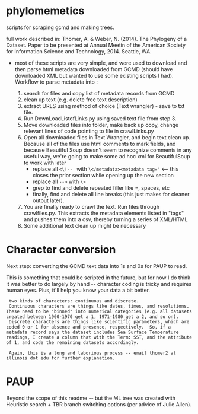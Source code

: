 phylomemetics
=============

scripts for scraping gcmd and making trees.

full work described in: 
Thomer, A. & Weber, N. (2014).  The Phylogeny of a Dataset.  Paper to be presented at Annual Meetin of the American Society for Information Science and Technology, 2014.  Seattle, WA.

- most of these scripts are very simple, and were used to download and then parse html metadata downloaded from GCMD (should have downloaded XML but wanted to use some existing scripts I had). Workflow to parse metadata into :

     1. search for files and copy list of metadata records from GCMD
     2. clean up text (e.g.  delete free text description)
     3. extract URLS using method of choice (Text wrangler) -  save to txt file.  
     4. Run DownLoadListofLinks.py using saved text file from step 3.
     5. Move downloaded files into folder, make back up copy, change relevant lines of code pointing to file in crawlLinks.py
     6. Open all downloaded files in Text Wrangler, and begin text clean up. Because all of the files use html comments to mark fields, and because Beautiful Soup doesn't seem to recognize comments in any useful way, we're going to make some ad hoc xml for BeautifulSoup to work with later
          * replace all `<\!-- ` with `\</metadata><metadata tag="`   <-- this closes the prior section while opening up the new section
          * replace all `-->` with `\>`
          * grep to find and delete repeated filler like =, spaces, etc
          * finally, find and delete all line breaks (this just makes for cleaner output later).
     7. You are finally ready to crawl the text.  Run files through crawlfiles.py.  This extracts the metadata elements listed in "tags" and pushes them into a csv, thereby turning a series of XML/HTML
     8. Some additional text clean up might be necessary
     
     
Character conversion 
=============
Next step: converting the GCMD text data into 1s and 0s for PAUP to read.  

This is something that could be scripted in the future, but for now I do think it was better to do largely by hand -- character coding is tricky and requires human eyes.  Plus, it'll help you know your data a bit better.
     
     two kinds of characters: continuous and discrete.
     Continuous characters are things like dates, times, and resolutions.  These need to be "binned" into numerical categories (e.g. all datasets created between 1960-1970 get a 1, 1971-1980 get a 2, and so on).
     Discrete characters are things like scientific parameters, which are coded 0 or 1 for absence and presence, respectively.  So, if a metadata record says the dataset includes Sea Surface Temperature readings, I create a column that with the Term: SST, and the attribute of 1, and code the remaining datasets accordingly.
     
     Again, this is a long and laborious process -- email thomer2 at illinois dot edu for further explanation.
     
PAUP
=============
Beyond the scope of this readme -- but the ML tree was created with Heuristic search + TBR branch switching options (per advice of Julie Allen). 

